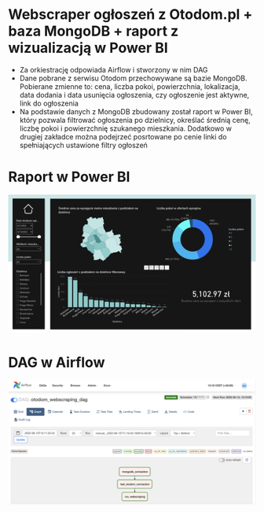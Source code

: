 # Webscraper ogłoszeń z Otodom.pl + baza MongoDB + raport z wizualizacją w Power BI

- Za orkiestrację odpowiada Airflow i stworzony w nim DAG
- Dane pobrane z serwisu Otodom przechowywane są bazie MongoDB. Pobierane zmienne to: cena, liczba pokoi, powierzchnia, lokalizacja, data dodania i data usunięcia ogłoszenia, czy ogłoszenie jest aktywne, link do ogłoszenia
- Na podstawie danych z MongoDB zbudowany został raport w Power BI, który pozwala filtrować ogłoszenia po dzielnicy, określać średnią cenę, liczbę pokoi i powierzchnię szukanego mieszkania. Dodatkowo w drugiej zakładce można podejrzeć posrtowane po cenie linki do spełniających ustawione filtry ogłoszeń

# Raport w Power BI

![Power BI](/img/powerbi.png)

# DAG w Airflow

![Airflow](/img/airflow.png)
